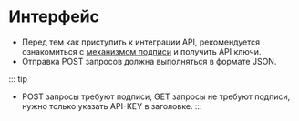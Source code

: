 # Интерфейс

- Перед тем как приступить к интеграции API, рекомендуется ознакомиться с [механизмом подписи](/ru/general/sign.md) и получить API ключи.
- Отправка POST запросов должна выполняться в формате JSON.

::: tip

- POST запросы требуют подписи, GET запросы не требуют подписи, нужно только указать API-KEY в заголовке.
:::
